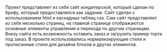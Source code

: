Проект представляет из себя сайт кондитерской, который сделан по брифу, который предоставлялся как задание.
Сайт сделан с использованием html и каскадных таблиц css.
Сам сайт представляет из себя несколько страниц, на главной странице отображаются основные элементы управления и перехода по другим страницам.
Внизу сайта есть возможность оставить заказ и загрузить пример торта под заказ.
В проекте использовались нормализирующие стили и прописанные стили для дизайна блоков и других элементов.
